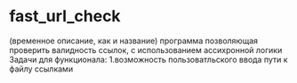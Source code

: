 # fast_url_check
 (временное описание, как и название) программа позволяющая проверить валидность ссылок, с использованием ассихронной логики
Задачи для функционала:
1.возможность пользоватльского ввода пути к файлу ссылками
